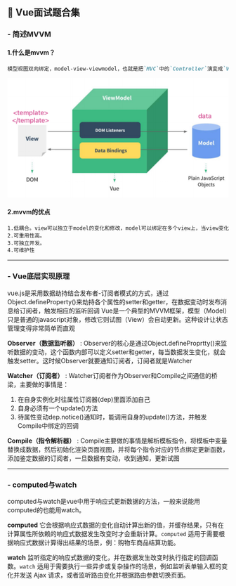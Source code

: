 ## 📒 Vue面试题合集

### - 简述MVVM

#### 1.什么是mvvm？

```markdown
模型视图双向绑定，model-view-viewmodel，也就是把`MVC`中的`Controller`演变成`ViewModel。Model`层代表数据模型，`View`代表UI组件也就是模版，`ViewModel`是`View`和`Model`层的桥梁也就是我们通常所说的vue实例，model里面存放数据
```

![mvvm](assert/mvvm.jpg)

#### 2.mvvm的优点

```markdown
1.低耦合。view可以独立于model的变化和修改，model可以绑定在多个view上，当view变化时model不变，model变化时view也可以不变
2.可重用性高。
3.可独立开发。
4.可维护性
```

------

### - Vue底层实现原理

vue.js是采用数据劫持结合发布者-订阅者模式的方式，通过Object.defineProperty()来劫持各个属性的setter和getter，在数据变动时发布消息给订阅者，触发相应的监听回调
Vue是一个典型的MVVM框架，模型（Model）只是普通的javascript对象，修改它则试图（View）会自动更新。这种设计让状态管理变得非常简单而直观

**Observer（数据监听器）** : Observer的核心是通过Object.defineProprtty()来监听数据的变动，这个函数内部可以定义setter和getter，每当数据发生变化，就会触发setter。这时候Observer就要通知订阅者，订阅者就是Watcher

**Watcher（订阅者）** : Watcher订阅者作为Observer和Compile之间通信的桥梁，主要做的事情是：

1.  在自身实例化时往属性订阅器(dep)里面添加自己
1.  自身必须有一个update()方法
1.  待属性变动dep.notice()通知时，能调用自身的update()方法，并触发Compile中绑定的回调

**Compile（指令解析器）** : Compile主要做的事情是解析模板指令，将模板中变量替换成数据，然后初始化渲染页面视图，并将每个指令对应的节点绑定更新函数，添加鉴定数据的订阅者，一旦数据有变动，收到通知，更新试图

------

### - computed与watch

computed与watch是vue中用于响应式更新数据的方法，一般来说能用computed的也能用watch。

**computed** 它会根据响应式数据的变化自动计算出新的值，并缓存结果，只有在计算属性所依赖的响应式数据发生改变时才会重新计算。`computed` 适用于需要根据响应式数据计算得出结果的场景，例：购物车商品结算功能。 

**watch** 监听指定的响应式数据的变化，并在数据发生改变时执行指定的回调函数。`watch` 适用于需要执行一些异步或复杂操作的场景，例如监听表单输入框的变化并发送 Ajax 请求，或者监听路由变化并根据路由参数切换页面。









